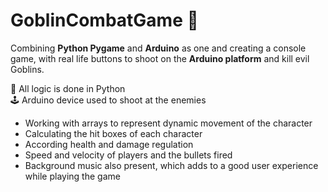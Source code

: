 # GoblinCombatGame :japanese_goblin:
Combining <b>Python Pygame</b> and <b>Arduino</b> as one and creating a console game, with real life buttons to shoot on the <b>Arduino platform</b> and kill evil Goblins.

:snake:	All logic is done in Python	<br>
:joystick: Arduino device used to shoot at the enemies
 - Working with arrays to represent dynamic movement of the character
 - Calculating the hit boxes of each character
 - According health and damage regulation
 - Speed and velocity of players and the bullets fired
 - Background music also present, which adds to a good user experience while playing the game

